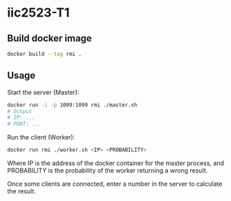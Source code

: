 # iic2523-T1

## Build docker image

```bash
docker build --tag rmi .
```

## Usage

Start the server (Master):

```bash
docker run -i -p 1099:1099 rmi ./master.sh
# Output
# IP: ...
# PORT: ...
```

Run the client (Worker):

```bash
docker run rmi ./worker.sh <IP> <PROBABILITY>
```

Where IP is the address of the docker container for the master process, and PROBABILITY is the probability of the worker returning a wrong result.

Once some clients are connected, enter a number in the server to calculate the result.
